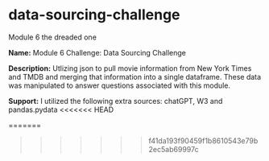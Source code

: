# data-sourcing-challenge
Module 6 the dreaded one 

**Name:**
Module 6 Challenge: Data Sourcing Challenge

**Description:**
Utlizing json to pull movie information from New York Times and TMDB and merging that information into a single dataframe.  These data was manipulated to answer questions associated with this module.  

**Support:**
I utilized the following extra sources: chatGPT, W3 and pandas.pydata
<<<<<<< HEAD

=======
>>>>>>> f41da193f90459f1b8610543e79b2ec5ab69997c
